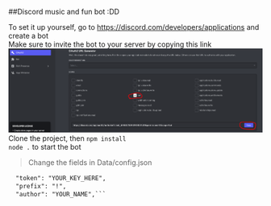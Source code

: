 ##Discord music and fun bot :DD

To set it up yourself, go to https://discord.com/developers/applications and create a bot<br>
Make sure to invite the bot to your server by copying this link<br>
<img src = "images/link.png" alt="bruh.."><br>
Clone the project, then ```npm install```<br>
```node .``` to start the bot
>Change the fields in Data/config.json
```{
  "token": "YOUR_KEY_HERE",
  "prefix": "!",
  "author": "YOUR_NAME",```
